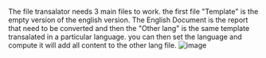The file transalator needs 3 main files to work. the first file "Template" is the empty version of the english version. The English Document is the report that need to be converted and then the "Other lang" is the same template transalated in a particular language. you can then set the language and compute it will add all content to the other lang file.
![image](https://github.com/OmerRastgar/Filetranslator/assets/62338143/f5328d92-af76-4689-be01-1aa9f03fbf60)
